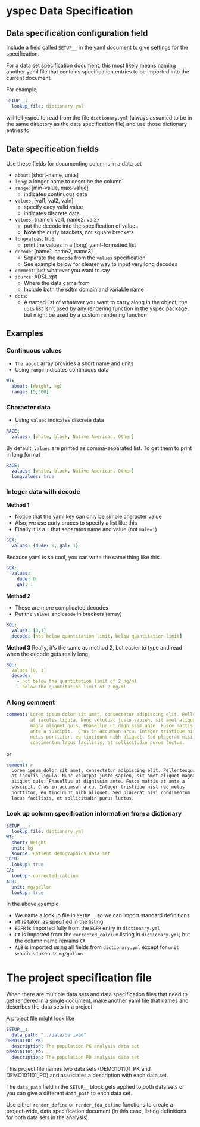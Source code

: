 

# yspec Data Specification


## Data specification configuration field

Include a field called `SETUP__` in the yaml 
document to give settings for the specification.

For a data set specification document, this most likely 
means naming another  yaml file that contains specification
entries to be imported into the current document. 

For example, 

```yaml
SETUP__:
  lookup_file: dictionary.yml
```

will tell yspec to read from the file `dictionary.yml` (always 
assumed to be in the same directory as the 
data specification file) and use those dictionary 
entries to  


## Data specification fields

Use these fields for documenting columns in a data set

- `about`: [short-name, units]
- `long`: a longer name to describe the column`
- `range`: [min-value, max-value]
    - indicates continuous data
- `values`: [val1, val2, valn]
    - specify eacy valid value
    - indicates discrete data
- `values`: {name1: val1, name2: val2}
    - put the decode into the specification of values
    - __Note__ the curly brackets, not square brackets
- `longvalues`: true
    - print the values in a (long) yaml-formatted list
- `decode`: [name1, name2, name3]
    - Separate the `decode` from the `values` specification
    - See example below for clearer way to input very long decodes
- `comment`: just whatever you want to say
- `source`: ADSL.xpt
    - Where the data came from
    - Include both the sdtm domain and variable name
- `dots`: 
  - A named list of whatever you want to carry along in the object; the `dots` list
    isn't used by any rendering function in the yspec package, but might be used 
    by a custom rendering function 

## Examples

### Continuous values

- `The about` array provides a short name and units
- Using `range` indicates continuous data

```yaml
WT:
  about: [Weight, kg]
  range: [5,300]
```

### Character data
- Using `values` indicates discrete data

```yaml
RACE:
  values: [white, black, Native American, Other]
```

By default, `values` are printed as comma-separated list.  To
get them to print in long format

```yaml
RACE:
  values: [white, black, Native American, Other]
  longvalues: true
```

### Integer data with decode

__Method 1__

- Notice that the yaml key can only be simple character value
- Also, we use curly braces to specify a list like this
- Finally it is a `:` that separates name and value (not `male=1`)

```yaml
SEX:
  values: {dude: 0, gal: 1}
```

Because yaml is so cool, you can write the same thing like this

```yaml
SEX: 
  values:
    dude: 0
    gal: 1
```

__Method 2__

- These are more complicated decodes
- Put the `values` and `deode` in brackets (array)

```yaml
BQL:
  values: [0,1]
  decode: [not below quantitation limit, below quantitation limit]
```

__Method 3__
Really, it's the same as method 2, but easier to type and read when the
decode gets really long

```yaml
BQL:
  values [0, 1]
  decode:
    - not below the quantitation limit of 2 ng/ml
    - below the quantitation limit of 2 ng/ml
```

### A long comment

```yaml
comment: Lorem ipsum dolor sit amet, consectetur adipiscing elit. Pellentesque 
         at iaculis ligula. Nunc volutpat justo sapien, sit amet aliquet 
         magna aliquet quis. Phasellus ut dignissim ante. Fusce mattis at 
         ante a suscipit.  Cras in accumsan arcu. Integer tristique nisl nec 
         metus porttitor, eu tincidunt nibh aliquet. Sed placerat nisi 
         condimentum lacus facilisis, et sollicitudin purus luctus.
```

or

```yaml
comment: >
  Lorem ipsum dolor sit amet, consectetur adipiscing elit. Pellentesque 
  at iaculis ligula. Nunc volutpat justo sapien, sit amet aliquet magna 
  aliquet quis. Phasellus ut dignissim ante. Fusce mattis at ante a 
  suscipit. Cras in accumsan arcu. Integer tristique nisl nec metus 
  porttitor, eu tincidunt nibh aliquet. Sed placerat nisi condimentum 
  lacus facilisis, et sollicitudin purus luctus.
```



### Look up column specification information from a dictionary


```yaml
SETUP___:
  lookup_file: dictionary.yml
WT:
  short: Weight
  unit: kg
  source: Patient demographics data set
EGFR:
  lookup: true
CA:
  lookup: corrected_calcium
ALB:
  unit: mg/gallon
  lookup: true
```

In the above example

  - We name a lookup file in `SETUP__` so we can import standard definitions
  - `WT` is taken as specified in the listing
  - `EGFR` is imported fully from the `EGFR` entry in `dictionary.yml`
  - `CA` is imported from the `corrected_calcium` listing in `dictionary.yml`; but 
    the column name remains `CA`
  - `ALB` is imported using all fields from `dictionary.yml` except for 
     `unit` which is taken as `mg/gallon`





# The project specification file

When there are multiple data sets and data specification files
that need to get rendered in a single document, make 
another yaml file that names and describes the data sets in 
a project.  

A project file might look like

```yaml
SETUP__:
  data_path: "../data/derived"
DEMO101101_PK:
  description: The population PK analysis data set
DEMO101101_PD:
  description: The population PD analysis data set
```

This project file names two data sets (DEMO101101_PK and DEMO101101_PD) and 
associates a description with each data set. 

The `data_path` field in the `SETUP__` block gets applied to 
both data sets or you can give a different `data_path` to each 
data set.  

Use either `render_define` or `render_fda_define` functions
to create a project-wide, data specification document (in this case, 
listing definitions for both data sets in the analysis).



